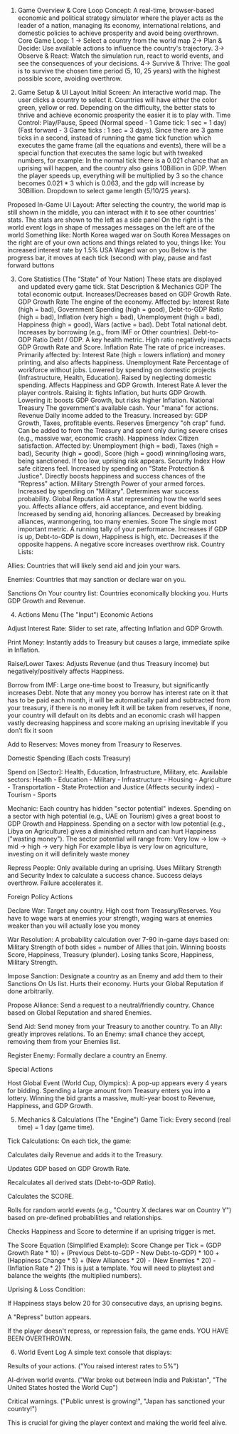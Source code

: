 1. Game Overview & Core Loop
Concept: A real-time, browser-based economic and political strategy simulator where the player acts as the leader of a nation, managing its economy, international relations, and domestic policies to achieve prosperity and avoid being overthrown.
Core Game Loop:
1 -> Select a country from the world map
2-> Plan & Decide: Use available actions to influence the country's trajectory.
3-> Observe & React: Watch the simulation run, react to world events, and see the consequences of your decisions.
4-> Survive & Thrive: The goal is to survive the chosen time period (5, 10, 25 years) with the highest possible score, avoiding overthrow.

2. Game Setup & UI Layout
Initial Screen: An interactive world map. The user clicks a country to select it.
Countries will have either the color green, yellow or red. Depending on the difficulty, the better stats to thrive and achieve economic prosperity the easier it is to play with.
Time Control: Play/Pause, Speed 
(Normal speed - 1 Game tick: 1 sec = 1 day)
(Fast forward - 3 Game ticks : 1 sec = 3 days). 
Since there are 3 game ticks in a second, instead of running the game tick function which executes the game frame (all the equations and events), there will be a special function that executes the same logic but with tweaked numbers, for example:
In the normal tick there is a 0.021 chance that an uprising will happen, and the country also gains 10Billion in GDP.
When the player speeds up, everything will be multiplied by 3 so the chance becomes 0.021 * 3 which is 0.063, and the gdp will increase by 30Billion.
Dropdown to select game length (5/10/25 years).

Proposed In-Game UI Layout:
After selecting the country, the world map is still shown in the middle, you can interact with it to see other countries' stats.
The stats are shown to the left as a side panel
On the right is the world event logs in shape of messages
messages on the left are of the world
Something like: North Korea waged war on South Korea
Messages on the right are of your own actions and things related to you, things like:
You increased interest rate by 1.5%
USA Waged war on you
Below is the progress bar, it moves at each tick (second) with play, pause and fast forward buttons



3. Core Statistics (The "State" of Your Nation)
These stats are displayed and updated every game tick.
Stat	Description & Mechanics
GDP	The total economic output. Increases/Decreases based on GDP Growth Rate.
GDP Growth Rate	The engine of the economy. Affected by: Interest Rate (high = bad), Government Spending (high = good), Debt-to-GDP Ratio (high = bad), Inflation (very high = bad), Unemployment (high = bad), Happiness (high = good), Wars (active = bad).
Debt	Total national debt. Increases by borrowing (e.g., from IMF or Other countries).
Debt-to-GDP Ratio	Debt / GDP. A key health metric. High ratio negatively impacts GDP Growth Rate and Score.
Inflation Rate	 The rate of price increases. Primarily affected by: Interest Rate (high = lowers inflation) and money printing, and also affects happiness.
Unemployment Rate	Percentage of workforce without jobs. Lowered by spending on domestic projects (Infrastructure, Health, Education). Raised by neglecting domestic spending. Affects Happiness and GDP Growth.
Interest Rate	A lever the player controls. Raising it: fights Inflation, but hurts GDP Growth. Lowering it: boosts GDP Growth, but risks higher Inflation.
National Treasury	The government's available cash. Your "mana" for actions.
Revenue	Daily income added to the Treasury. Increased by: GDP Growth, Taxes, profitable events.
Reserves Emergency "oh crap" fund. Can be added to from the Treasury and spent only during severe crises (e.g., massive war, economic crash).
Happiness Index	Citizen satisfaction. Affected by: Unemployment (high = bad), Taxes (high = bad), Security (high = good), Score (high = good) winning/losing wars, being sanctioned. If too low, uprising risk appears.
Security Index	How safe citizens feel. Increased by spending on "State Protection & Justice". Directly boosts happiness and success chances of the "Repress" action.
Military Strength	Power of your armed forces. Increased by spending on "Military". Determines war success probability.
Global Reputation	A stat representing how the world sees you. Affects alliance offers, aid acceptance, and event bidding. Increased by sending aid, honoring alliances. Decreased by breaking alliances, warmongering, too many enemies.
Score	The single most important metric. A running tally of your performance. Increases if GDP is up, Debt-to-GDP is down, Happiness is high, etc. Decreases if the opposite happens. A negative score increases overthrow risk.
Country Lists:

Allies: Countries that will likely send aid and join your wars.

Enemies: Countries that may sanction or declare war on you.

Sanctions On Your country list: Countries economically blocking you. Hurts GDP Growth and Revenue.

4. Actions Menu (The "Input")
Economic Actions

Adjust Interest Rate: Slider to set rate, affecting Inflation and GDP Growth.

Print Money: Instantly adds to Treasury but causes a large, immediate spike in Inflation.

Raise/Lower Taxes: Adjusts Revenue (and thus Treasury income) but negatively/positively affects Happiness.

Borrow from IMF: Large one-time boost to Treasury, but significantly increases Debt.
Note that any money you borrow has interest rate on it that has to be paid each month, it will be automatically paid and subtracted from your treasury, if there is no money left it will be taken from reserves, if none, your country will default on its debts and an economic crash will happen vastly decreasing happiness and score making an uprising inevitable if you don’t fix it soon

Add to Reserves: Moves money from Treasury to Reserves.

Domestic Spending (Each costs Treasury)

Spend on [Sector]: Health, Education, Infrastructure, Military, etc.
Available sectors: Health - Education - Military - Infrastructure - Housing - Agriculture - Transportation - State Protection and Justice (Affects security index) - Tourism - Sports

Mechanic: Each country has hidden "sector potential" indexes. Spending on a sector with high potential (e.g., UAE on Tourism) gives a great boost to GDP Growth and Happiness. Spending on a sector with low potential (e.g., Libya on Agriculture) gives a diminished return and can hurt Happiness ("wasting money").
The sector potential will range from: Very low -> low -> mid -> high -> very high
For example libya is very low on agriculture, investing on it will definitely waste money

Repress People: Only available during an uprising. Uses Military Strength and Security Index to calculate a success chance. Success delays overthrow. Failure accelerates it.

Foreign Policy Actions

Declare War: Target any country. High cost from Treasury/Reserves. You have to wage wars at enemies your strength, waging wars at enemies weaker than you will actually lose you money

War Resolution: A probability calculation over 7-90 in-game days based on: Military Strength of both sides + number of Allies that join. Winning boosts Score, Happiness, Treasury (plunder). Losing tanks Score, Happiness, Military Strength.

Impose Sanction: Designate a country as an Enemy and add them to their Sanctions On Us list. Hurts their economy. Hurts your Global Reputation if done arbitrarily.

Propose Alliance: Send a request to a neutral/friendly country. Chance based on Global Reputation and shared Enemies.

Send Aid: Send money from your Treasury to another country. To an Ally: greatly improves relations. To an Enemy: small chance they accept, removing them from your Enemies list.

Register Enemy: Formally declare a country an Enemy.

Special Actions

Host Global Event (World Cup, Olympics): A pop-up appears every 4 years for bidding. Spending a large amount from Treasury enters you into a lottery. Winning the bid grants a massive, multi-year boost to Revenue, Happiness, and GDP Growth.

5. Mechanics & Calculations (The "Engine")
Game Tick: Every second (real time) = 1 day (game time).

Tick Calculations: On each tick, the game:

Calculates daily Revenue and adds it to the Treasury.

Updates GDP based on GDP Growth Rate.

Recalculates all derived stats (Debt-to-GDP Ratio).

Calculates the SCORE.

Rolls for random world events (e.g., "Country X declares war on Country Y") based on pre-defined probabilities and relationships.

Checks Happiness and Score to determine if an uprising trigger is met.

The Score Equation (Simplified Example):
Score Change per Tick = (GDP Growth Rate * 10) + (Previous Debt-to-GDP - New Debt-to-GDP) * 100 + (Happiness Change * 5) + (New Alliances * 20) - (New Enemies * 20) - (Inflation Rate * 2)
This is just a template. You will need to playtest and balance the weights (the multiplied numbers).

Uprising & Loss Condition:

If Happiness stays below 20 for 30 consecutive days, an uprising begins.

A "Repress" button appears.

If the player doesn't repress, or repression fails, the game ends. YOU HAVE BEEN OVERTHROWN.

6. World Event Log
A simple text console that displays:

Results of your actions. ("You raised interest rates to 5%")

AI-driven world events. ("War broke out between India and Pakistan", "The United States hosted the World Cup")

Critical warnings. ("Public unrest is growing!", "Japan has sanctioned your country!")

This is crucial for giving the player context and making the world feel alive.

